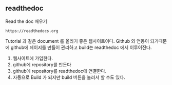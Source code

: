 ## readthedoc

Read the doc 배우기 
~~~
https://readthedocs.org
~~~

Tutorial 과 같은 document 를 올리기 좋은 웹사이트이다. Github 와 연동이 되기때문에 github에 페이지를 만들어 관리하고 build는 readthedoc 에서 이루어진다. 

1. 웹사이트에 가입한다.
2. github에 repository를 만든다
3. github에 repository를 readthedoc에 연결한다. 
4. 자동으로 Build 가 되지만 build 버튼을 눌러서 할 수도 있다.  



